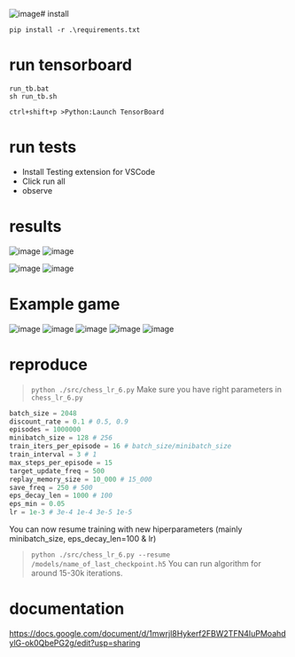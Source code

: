 ![image](https://github.com/Lord225/reinforcment-learning-diag-chess/assets/49908210/256b30a6-1d68-4198-9231-41dd030135f5)# install
```
pip install -r .\requirements.txt
```

# run tensorboard
```
run_tb.bat
sh run_tb.sh
```

```
ctrl+shift+p >Python:Launch TensorBoard
```

# run tests
* Install Testing extension for VSCode
* Click run all
* observe

# results
![image](https://github.com/Lord225/reinforcment-learning-diag-chess/assets/49908210/83437404-c18c-4b90-9b77-6cc30a044dff)
![image](https://github.com/Lord225/reinforcment-learning-diag-chess/assets/49908210/e99f5680-8f21-4abb-8c48-acf43c7a37f4)

![image](https://github.com/Lord225/reinforcment-learning-diag-chess/assets/49908210/2bf45f9f-b49f-4ad5-b0f7-27d34f1410d1)
![image](https://github.com/Lord225/reinforcment-learning-diag-chess/assets/49908210/773576e9-8d8a-486f-a79f-11c8a2247efc)
# Example game
![image](https://github.com/Lord225/reinforcment-learning-diag-chess/assets/49908210/b628ab04-b2e1-4aae-a10b-0b920524c090)
![image](https://github.com/Lord225/reinforcment-learning-diag-chess/assets/49908210/d6bdf5b7-8929-4fd2-84e8-39dcb524f9da)
![image](https://github.com/Lord225/reinforcment-learning-diag-chess/assets/49908210/9e4a1b9f-9f4d-4f5d-82ae-df76265ec485)
![image](https://github.com/Lord225/reinforcment-learning-diag-chess/assets/49908210/ef218635-0c45-4c73-99bf-c551a2d019a4)
![image](https://github.com/Lord225/reinforcment-learning-diag-chess/assets/49908210/34a5e4c4-98f7-4825-9df9-77216cf6a1b3)


# reproduce
> `python ./src/chess_lr_6.py`
Make sure you have right parameters in `chess_lr_6.py`
```py
batch_size = 2048
discount_rate = 0.1 # 0.5, 0.9
episodes = 1000000
minibatch_size = 128 # 256
train_iters_per_episode = 16 # batch_size/minibatch_size 
train_interval = 3 # 1
max_steps_per_episode = 15 
target_update_freq = 500
replay_memory_size = 10_000 # 15_000
save_freq = 250 # 500
eps_decay_len = 1000 # 100
eps_min = 0.05
lr = 1e-3 # 3e-4 1e-4 3e-5 1e-5
```
You can now resume training with new  hiperparameters (mainly minibatch_size, eps_decay_len=100 & lr)
> `python ./src/chess_lr_6.py --resume /models/name_of_last_checkpoint.h5`
You can run algorithm for around 15-30k iterations.

# documentation
https://docs.google.com/document/d/1mwrjl8Hykerf2FBW2TFN4IuPMoahdylG-ok0QbePG2g/edit?usp=sharing
